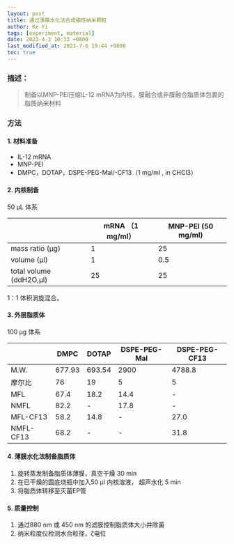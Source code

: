 ```yaml
---
layout: post
title: 通过薄膜水化法合成磁性纳米颗粒
author: Ke Yi
tags: [experiment, material]
date: 2023-4-3 10:33 +0800
last_modified_at: 2023-7-6 19:44 +0800
toc: true
---
```


### 描述：
>制备以MNP-PEI压缩IL-12 mRNA为内核，膜融合或非膜融合脂质体包裹的脂质纳米材料

### 方法
#### 1. 材料准备
- IL-12 mRNA
- MNP-PEI
- DMPC，DOTAP，DSPE-PEG-Mal/-CF13（1 mg/ml , in CHCl3）

#### 2. 内核制备
50 µL 体系

|                         | mRNA （1 mg/ml） | MNP-PEI (50 mg/ml) |
| ----------------------- | ---------------- | ------------------ |
| mass ratio (µg)         | 1                | 25                 |
| volume (µl)             | 1                | 0.5                |
| total volume (ddH2O,µl) | 25               | 25                 |

1：1 体积涡旋混合。

#### 3. 外层脂质体
100 µg 体系

|           | DMPC   | DOTAP  | DSPE-PEG-Mal | DSPE-PEG-CF13 |
| --------- | ------ | ------ | ------------ | ------------- |
| M.W.      | 677.93 | 693.54 | 2900         | 4788.8        |
| 摩尔比    | 76     | 19     | 5            | 5             |
| MFL       | 67.4   | 18.2   | 14.4         | -             |
| NMFL      | 82.2   | -      | 17.8         | -             |
| MFL-CF13  | 58.2   | 14.8   | -            | 27.0          |
| NMFL-CF13 | 68.2   | -      | -            | 31.8          |

#### 4. 薄膜水化法制备脂质体
1. 旋转蒸发制备脂质体薄膜，真空干燥 30 min
2. 在已干燥的圆底烧瓶中加入50 µl 内核溶液， 超声水化 5 min
3. 将脂质体转移至灭菌EP管

#### 5. 质量控制
1. 通过880 nm 或 450 nm 的滤膜控制脂质体大小并除菌
2. 纳米粒度仪检测水合粒径，ζ电位
